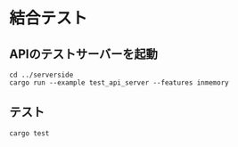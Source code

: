 # 結合テスト

## APIのテストサーバーを起動

```shell
cd ../serverside
cargo run --example test_api_server --features inmemory
```

## テスト

```shell
cargo test
```
